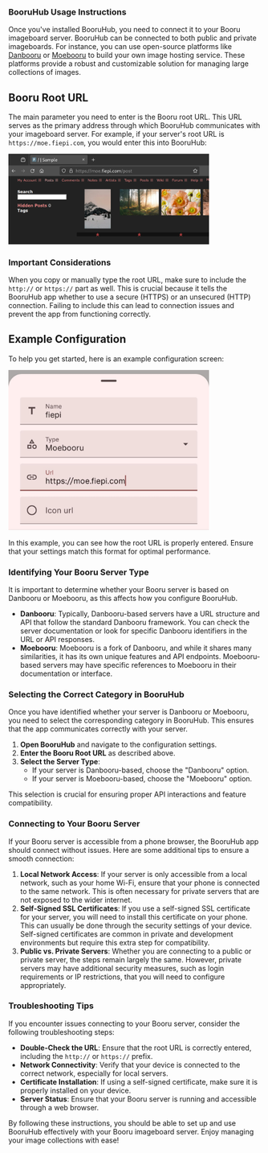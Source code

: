 ### BooruHub Usage Instructions

Once you've installed BooruHub, you need to connect it to your Booru imageboard server. BooruHub can be connected to both public and private imageboards. For instance, you can use open-source platforms like [Danbooru](https://github.com/danbooru/danbooru) or [Moebooru](https://github.com/moebooru/moebooru) to build your own image hosting service. These platforms provide a robust and customizable solution for managing large collections of images.

## Booru Root URL
The main parameter you need to enter is the Booru root URL. This URL serves as the primary address through which BooruHub communicates with your imageboard server. For example, if your server's root URL is `https://moe.fiepi.com`, you would enter this into BooruHub:

<img src="https://github.com/onlymash/BooruHubDocs/blob/master/assets/example_booru.png?raw=true" width=400 alt="Example booru"/>

### Important Considerations
When you copy or manually type the root URL, make sure to include the `http://` or `https://` part as well. This is crucial because it tells the BooruHub app whether to use a secure (HTTPS) or an unsecured (HTTP) connection. Failing to include this can lead to connection issues and prevent the app from functioning correctly.

## Example Configuration
To help you get started, here is an example configuration screen:

<img src="https://github.com/onlymash/BooruHubDocs/blob/master/assets/example_config.jpg?raw=true" width=400 alt="Example booru"/>

In this example, you can see how the root URL is properly entered. Ensure that your settings match this format for optimal performance.

### Identifying Your Booru Server Type
It is important to determine whether your Booru server is based on Danbooru or Moebooru, as this affects how you configure BooruHub.

- **Danbooru**: Typically, Danbooru-based servers have a URL structure and API that follow the standard Danbooru framework. You can check the server documentation or look for specific Danbooru identifiers in the URL or API responses.
- **Moebooru**: Moebooru is a fork of Danbooru, and while it shares many similarities, it has its own unique features and API endpoints. Moebooru-based servers may have specific references to Moebooru in their documentation or interface.

### Selecting the Correct Category in BooruHub
Once you have identified whether your server is Danbooru or Moebooru, you need to select the corresponding category in BooruHub. This ensures that the app communicates correctly with your server.

1. **Open BooruHub** and navigate to the configuration settings.
2. **Enter the Booru Root URL** as described above.
3. **Select the Server Type**:
   - If your server is Danbooru-based, choose the "Danbooru" option.
   - If your server is Moebooru-based, choose the "Moebooru" option.

This selection is crucial for ensuring proper API interactions and feature compatibility.

### Connecting to Your Booru Server
If your Booru server is accessible from a phone browser, the BooruHub app should connect without issues. Here are some additional tips to ensure a smooth connection:

1. **Local Network Access**: If your server is only accessible from a local network, such as your home Wi-Fi, ensure that your phone is connected to the same network. This is often necessary for private servers that are not exposed to the wider internet.
2. **Self-Signed SSL Certificates**: If you use a self-signed SSL certificate for your server, you will need to install this certificate on your phone. This can usually be done through the security settings of your device. Self-signed certificates are common in private and development environments but require this extra step for compatibility.
3. **Public vs. Private Servers**: Whether you are connecting to a public or private server, the steps remain largely the same. However, private servers may have additional security measures, such as login requirements or IP restrictions, that you will need to configure appropriately.

### Troubleshooting Tips
If you encounter issues connecting to your Booru server, consider the following troubleshooting steps:

- **Double-Check the URL**: Ensure that the root URL is correctly entered, including the `http://` or `https://` prefix.
- **Network Connectivity**: Verify that your device is connected to the correct network, especially for local servers.
- **Certificate Installation**: If using a self-signed certificate, make sure it is properly installed on your device.
- **Server Status**: Ensure that your Booru server is running and accessible through a web browser.

By following these instructions, you should be able to set up and use BooruHub effectively with your Booru imageboard server. Enjoy managing your image collections with ease!
